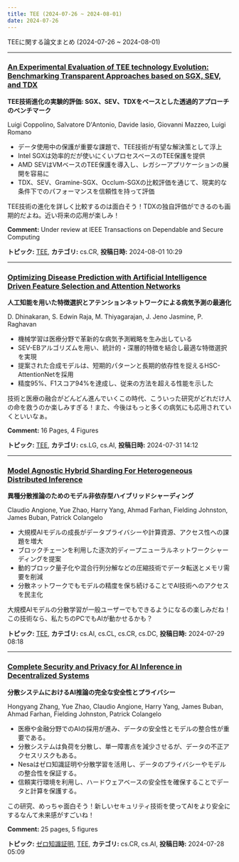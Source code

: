 ```yaml
---
title: TEE (2024-07-26 ~ 2024-08-01)
date: 2024-07-26
---
```


TEEに関する論文まとめ (2024-07-26 ~ 2024-08-01)


- - -

### [An Experimental Evaluation of TEE technology Evolution: Benchmarking Transparent Approaches based on SGX, SEV, and TDX](http://arxiv.org/abs/2408.00443)

**TEE技術進化の実験的評価: SGX、SEV、TDXをベースとした透過的アプローチのベンチマーク**

Luigi Coppolino, Salvatore D'Antonio, Davide Iasio, Giovanni Mazzeo, Luigi Romano

- データ使用中の保護が重要な課題で、TEE技術が有望な解決策として浮上
- Intel SGXは効率的だが使いにくいプロセスベースのTEE保護を提供
- AMD SEVはVMベースのTEE保護を導入し、レガシーアプリケーションの展開を容易に
- TDX、SEV、Gramine-SGX、Occlum-SGXの比較評価を通じて、現実的な条件下でのパフォーマンスを信頼性を持って評価

TEE技術の進化を詳しく比較するのは面白そう！TDXの独自評価ができるのも画期的だよね。近い将来の応用が楽しみ！

**Comment:** Under review at IEEE Transactions on Dependable and Secure Computing

**トピック:** [TEE](../../tee), **カテゴリ:** cs.CR, **投稿日時:** 2024-08-01 10:29


- - -

### [Optimizing Disease Prediction with Artificial Intelligence Driven Feature Selection and Attention Networks](http://arxiv.org/abs/2408.03151)

**人工知能を用いた特徴選択とアテンションネットワークによる病気予測の最適化**

D. Dhinakaran, S. Edwin Raja, M. Thiyagarajan, J. Jeno Jasmine, P. Raghavan

- 機械学習は医療分野で革新的な病気予測戦略を生み出している
- SEV-EBアルゴリズムを用い、統計的・深層的特徴を結合し最適な特徴選択を実現
- 提案された合成モデルは、短期的パターンと長期的依存性を捉えるHSC-AttentionNetを採用
- 精度95%、F1スコア94%を達成し、従来の方法を超える性能を示した

技術と医療の融合がどんどん進んでいくこの時代、こういった研究がどれだけ人の命を救うのか楽しみすぎる！また、今後はもっと多くの病気にも応用されていくといいなぁ。

**Comment:** 16 Pages, 4 Figures

**トピック:** [TEE](../../tee), **カテゴリ:** cs.LG, cs.AI, **投稿日時:** 2024-07-31 14:12


- - -

### [Model Agnostic Hybrid Sharding For Heterogeneous Distributed Inference](http://arxiv.org/abs/2407.19775)

**異種分散推論のためのモデル非依存型ハイブリッドシャーディング**

Claudio Angione, Yue Zhao, Harry Yang, Ahmad Farhan, Fielding Johnston, James Buban, Patrick Colangelo

- 大規模AIモデルの成長がデータプライバシーや計算資源、アクセス性への課題を増大
- ブロックチェーンを利用した逐次的ディープニューラルネットワークシャーディングを提案
- 動的ブロック量子化や混合行列分解などの圧縮技術でデータ転送とメモリ需要を削減
- 分散ネットワークでもモデルの精度を保ち続けることでAI技術へのアクセスを民主化

大規模AIモデルの分散学習が一般ユーザーでもできるようになるの楽しみだね！この技術なら、私たちのPCでもAIが動かせるかも？



**トピック:** [TEE](../../tee), **カテゴリ:** cs.AI, cs.CL, cs.CR, cs.DC, **投稿日時:** 2024-07-29 08:18


- - -

### [Complete Security and Privacy for AI Inference in Decentralized Systems](http://arxiv.org/abs/2407.19401)

**分散システムにおけるAI推論の完全な安全性とプライバシー**

Hongyang Zhang, Yue Zhao, Claudio Angione, Harry Yang, James Buban, Ahmad Farhan, Fielding Johnston, Patrick Colangelo

- 医療や金融分野でのAIの採用が進み、データの安全性とモデルの整合性が重要である。
- 分散システムは負荷を分散し、単一障害点を減少させるが、データの不正アクセスリスクもある。
- Nesaはゼロ知識証明や分散学習を活用し、データのプライバシーやモデルの整合性を保証する。
- 信頼実行環境を利用し、ハードウェアベースの安全性を確保することでデータと計算を保護する。

この研究、めっちゃ面白そう！新しいセキュリティ技術を使ってAIをより安全にするなんて未来感がすごいね！

**Comment:** 25 pages, 5 figures

**トピック:** [ゼロ知識証明](../../zkp), [TEE](../../tee), **カテゴリ:** cs.CR, cs.AI, **投稿日時:** 2024-07-28 05:09
